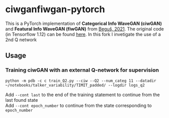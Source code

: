 # ciwganfiwgan-pytorch

This is a PyTorch implementation of **Categorical Info WaveGAN (ciwGAN)** and **Featural Info WaveGAN (fiwGAN)** from [Beguš, 2021](https://www.sciencedirect.com/science/article/pii/S0893608021001052). The original code (in Tensorflow 1.12) can be found [here](https://github.com/gbegus/fiwGAN-ciwGAN). In this fork I invetigate the use of a 2nd Q network

## Usage

### Training ciwGAN with an external Q-network for supervision

```
python -m pdb -c c train_Q2.py --ciw --Q2 --num_categ 11 --datadir  ~/notebooks/talker_variability/TIMIT_padded/ --logdir logs_q2
```


Add `--cont last` to the end of the training statement to continue from the last found state  
Add `--cont epoch_number` to continue from the state corresponding to `epoch_number`

